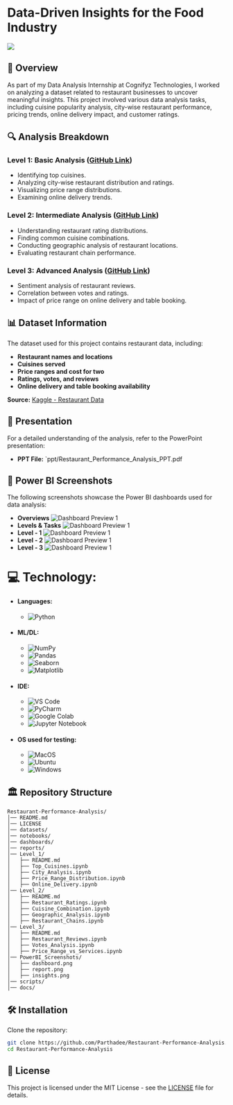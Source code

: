 # Data-Driven Insights for the Food Industry
<img src="https://github.com/Parthadee/Restaurant-reviews-Analysis/blob/df773de0c4553cb43a29bb401eed922befcad0a5/Restaurant.jpg"/>

## 📌 Overview
As part of my Data Analysis Internship at Cognifyz Technologies, I worked on analyzing a dataset related to restaurant businesses to uncover meaningful insights. This project involved various data analysis tasks, including cuisine popularity analysis, city-wise restaurant performance, pricing trends, online delivery impact, and customer ratings.

## 🔍 Analysis Breakdown
### **Level 1: Basic Analysis** ([GitHub Link](https://github.com/Parthadee/Restaurant-reviews-Analysis/tree/30e00b20b3fbd3abd8201ee6432812a2ba334915/Level1))
- Identifying top cuisines.
- Analyzing city-wise restaurant distribution and ratings.
- Visualizing price range distributions.
- Examining online delivery trends.

### **Level 2: Intermediate Analysis** ([GitHub Link](https://github.com/Parthadee/Restaurant-reviews-Analysis/tree/30e00b20b3fbd3abd8201ee6432812a2ba334915/Level2))
- Understanding restaurant rating distributions.
- Finding common cuisine combinations.
- Conducting geographic analysis of restaurant locations.
- Evaluating restaurant chain performance.

### **Level 3: Advanced Analysis** ([GitHub Link](https://github.com/Parthadee/Restaurant-reviews-Analysis/tree/30e00b20b3fbd3abd8201ee6432812a2ba334915/Level%203))
- Sentiment analysis of restaurant reviews.
- Correlation between votes and ratings.
- Impact of price range on online delivery and table booking.

## 📊 Dataset Information
The dataset used for this project contains restaurant data, including:
- **Restaurant names and locations**
- **Cuisines served**
- **Price ranges and cost for two**
- **Ratings, votes, and reviews**
- **Online delivery and table booking availability**

**Source:** [Kaggle - Restaurant Data](https://www.kaggle.com/datasets/parthaade/restaurant-performance-analysis)

## 📂 Presentation
For a detailed understanding of the analysis, refer to the PowerPoint presentation:
- **PPT File:** `ppt/Restaurant_Performance_Analysis_PPT.pdf

## 📸 Power BI Screenshots
The following screenshots showcase the Power BI dashboards used for data analysis:
- **Overviews**
![Dashboard Preview 1](https://github.com/Parthadee/Restaurant-reviews-Analysis/blob/8d1ecb447075208066a56b9b58d7066dbba4abce/images/Restaurant%20Performance%20Analysis_PowerBI_page-0001.jpg)
- **Levels & Tasks**
![Dashboard Preview 1](https://github.com/Parthadee/Restaurant-reviews-Analysis/blob/8d1ecb447075208066a56b9b58d7066dbba4abce/images/Restaurant%20Performance%20Analysis_PowerBI_page-0002.jpg)
- **Level - 1**
![Dashboard Preview 1](https://github.com/Parthadee/Restaurant-reviews-Analysis/blob/8d1ecb447075208066a56b9b58d7066dbba4abce/images/Restaurant%20Performance%20Analysis_PowerBI_page-0003.jpg)
- **Level - 2**
![Dashboard Preview 1](https://github.com/Parthadee/Restaurant-reviews-Analysis/blob/8d1ecb447075208066a56b9b58d7066dbba4abce/images/Restaurant%20Performance%20Analysis_PowerBI_page-0004.jpg)
- **Level - 3**
![Dashboard Preview 1](https://github.com/Parthadee/Restaurant-reviews-Analysis/blob/8d1ecb447075208066a56b9b58d7066dbba4abce/images/Restaurant%20Performance%20Analysis_PowerBI_page-0005.jpg)

# 💻 Technology:
- #### Languages:
  - ![Python](https://img.shields.io/badge/python-3670A0?style=for-the-badge&logo=python&logoColor=ffdd54)
- #### ML/DL:
  - ![NumPy](https://img.shields.io/badge/numpy-%23013243.svg?style=for-the-badge&logo=numpy&logoColor=white)
  - ![Pandas](https://img.shields.io/badge/pandas-%23150458.svg?style=for-the-badge&logo=pandas&logoColor=white)
  - ![Seaborn](https://img.shields.io/badge/Seaborn-%23F7931E.svg?style=for-the-badge&logo=Seaborn&logoColor=white)
  - ![Matplotlib](https://img.shields.io/badge/Matplotlib-%23ffffff.svg?style=for-the-badge&logo=Matplotlib&logoColor=black)
- #### IDE:
  - ![VS Code](https://img.shields.io/badge/Visual_Studio_Code-0078D4?style=for-the-badge&logo=visual%20studio%20code&logoColor=white)
  -  ![PyCharm](https://img.shields.io/badge/pycharm-143?style=for-the-badge&logo=pycharm&logoColor=black&color=black&labelColor=green)
  - ![Google Colab](https://img.shields.io/badge/Google%20Colab-%23F9A825.svg?style=for-the-badge&logo=googlecolab&logoColor=white)
  - ![Jupyter Notebook](https://img.shields.io/badge/jupyter-%23FA0F00.svg?style=for-the-badge&logo=jupyter&logoColor=white)
- #### OS used for testing:
  - ![MacOS](https://img.shields.io/badge/mac%20os-000000?style=for-the-badge&logo=apple&logoColor=white)
  - ![Ubuntu](https://img.shields.io/badge/Ubuntu-E95420?style=for-the-badge&logo=ubuntu&logoColor=white)
  - ![Windows](https://img.shields.io/badge/Windows-0078D6?style=for-the-badge&logo=windows&logoColor=white)
 
## 🏛️ Repository Structure
```
Restaurant-Performance-Analysis/
│── README.md
│── LICENSE
│── datasets/
│── notebooks/
│── dashboards/
│── reports/
│── Level_1/
│   ├── README.md
│   ├── Top_Cuisines.ipynb
│   ├── City_Analysis.ipynb
│   ├── Price_Range_Distribution.ipynb
│   ├── Online_Delivery.ipynb
│── Level_2/
│   ├── README.md
│   ├── Restaurant_Ratings.ipynb
│   ├── Cuisine_Combination.ipynb
│   ├── Geographic_Analysis.ipynb
│   ├── Restaurant_Chains.ipynb
│── Level_3/
│   ├── README.md
│   ├── Restaurant_Reviews.ipynb
│   ├── Votes_Analysis.ipynb
│   ├── Price_Range_vs_Services.ipynb
│── PowerBI_Screenshots/
│   ├── dashboard.png
│   ├── report.png
│   ├── insights.png
│── scripts/
│── docs/
```

## 🛠️ Installation
Clone the repository:
```bash
git clone https://github.com/Parthadee/Restaurant-Performance-Analysis.git
cd Restaurant-Performance-Analysis
```

## 📜 License
This project is licensed under the MIT License - see the [LICENSE](LICENSE) file for details.


